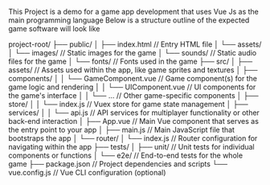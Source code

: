 This Project is a demo for a game app development that uses Vue Js as the main programming language
Below is a structure outline of the expected game software will look like


project-root/
├── public/
│   ├── index.html  // Entry HTML file
│   └── assets/
│       └── images/  // Static images for the game
│       └── sounds/  // Static audio files for the game
│       └── fonts/   // Fonts used in the game
├── src/
│   ├── assets/  // Assets used within the app, like game sprites and textures
│   ├── components/
│   │   └── GameComponent.vue  // Game component(s) for the game logic and rendering
│   │   └── UIComponent.vue  // UI components for the game's interface
│   │   └── ...  // Other game-specific components
│   ├── store/
│   │   └── index.js  // Vuex store for game state management
│   ├── services/
│   │   └── api.js  // API services for multiplayer functionality or other back-end interaction
│   ├── App.vue  // Main Vue component that serves as the entry point to your app
│   ├── main.js  // Main JavaScript file that bootstraps the app
│   └── router/
│       └── index.js  // Router configuration for navigating within the app
├── tests/
│   ├── unit/  // Unit tests for individual components or functions
│   └── e2e/   // End-to-end tests for the whole game
├── package.json  // Project dependencies and scripts
└── vue.config.js // Vue CLI configuration (optional)
